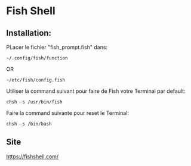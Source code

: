 # Fish Shell
## Installation:

PLacer le fichier "fish_prompt.fish" dans:
```
~/.config/fish/function
```
OR
```
~/etc/fish/config.fish
```


Utiliser la command suivant pour faire de Fish votre Terminal par default:
```
chsh -s /usr/bin/fish
```

Faire la command suivante pour reset le Terminal:
```
chsh -s /bin/bash
```
## Site
https://fishshell.com/

